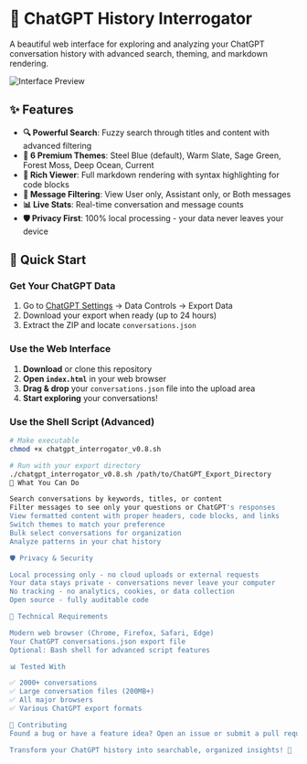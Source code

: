 # 🧠 ChatGPT History Interrogator

A beautiful web interface for exploring and analyzing your ChatGPT conversation history with advanced search, theming, and markdown rendering.

![Interface Preview](https://img.shields.io/badge/Interface-Steel%20Blue%20Theme-5a7a8f?style=for-the-badge)

## ✨ Features

- **🔍 Powerful Search**: Fuzzy search through titles and content with advanced filtering
- **🎨 6 Premium Themes**: Steel Blue (default), Warm Slate, Sage Green, Forest Moss, Deep Ocean, Current
- **💬 Rich Viewer**: Full markdown rendering with syntax highlighting for code blocks
- **🔄 Message Filtering**: View User only, Assistant only, or Both messages
- **📊 Live Stats**: Real-time conversation and message counts
- **🛡️ Privacy First**: 100% local processing - your data never leaves your device

## 🚀 Quick Start

### Get Your ChatGPT Data
1. Go to [ChatGPT Settings](https://chat.openai.com/settings) → Data Controls → Export Data
2. Download your export when ready (up to 24 hours)
3. Extract the ZIP and locate `conversations.json`

### Use the Web Interface
1. **Download** or clone this repository
2. **Open `index.html`** in your web browser
3. **Drag & drop** your `conversations.json` file into the upload area
4. **Start exploring** your conversations!

### Use the Shell Script (Advanced)
```bash
# Make executable
chmod +x chatgpt_interrogator_v0.8.sh

# Run with your export directory
./chatgpt_interrogator_v0.8.sh /path/to/ChatGPT_Export_Directory
🎯 What You Can Do

Search conversations by keywords, titles, or content
Filter messages to see only your questions or ChatGPT's responses
View formatted content with proper headers, code blocks, and links
Switch themes to match your preference
Bulk select conversations for organization
Analyze patterns in your chat history

🛡️ Privacy & Security

Local processing only - no cloud uploads or external requests
Your data stays private - conversations never leave your computer
No tracking - no analytics, cookies, or data collection
Open source - fully auditable code

🔧 Technical Requirements

Modern web browser (Chrome, Firefox, Safari, Edge)
Your ChatGPT conversations.json export file
Optional: Bash shell for advanced script features

📊 Tested With

✅ 2000+ conversations
✅ Large conversation files (200MB+)
✅ All major browsers
✅ Various ChatGPT export formats

🤝 Contributing
Found a bug or have a feature idea? Open an issue or submit a pull request!

Transform your ChatGPT history into searchable, organized insights! 🚀
